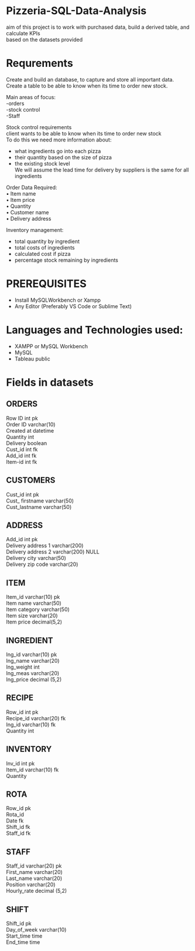 # Pizzeria-SQL-Data-Analysis
aim of this project is to work with purchased data, build a derived table, and calculate KPIs<br>
based on the datasets provided


# Requrements<br>
Create and build an database, to capture and store all important data.<br>
Create a table to be able to know when its time to order new stock.<br>

Main areas of focus:<br>
-orders<br>
-stock control<br>
-Staff<br>

Stock control requirements<br>
client wants to be able to know when its time to order new stock <br>
To do this we need more information about:<br>
- what ingredients go into each pizza <br>
- their quantity based on the size of pizza<br>
- the existing stock level<br>
We will assume the lead time for delivery by suppliers is the same for all ingredients<br>

Order Data Required:<br>
•	Item name<br>
•	Item price<br>
•	Quantity<br>
•	Customer name<br>
•	Delivery address<br>

Inventory management:<br>
- total quantity by ingredient<br>
- total costs of ingredients<br>
- calculated cost if pizza<br>
- percentage stock remaining by ingredients<br>


# PREREQUISITES<br>
- Install MySQLWorkbench or Xampp<br>
- Any Editor (Preferably VS Code or Sublime Text)<br>


# Languages and Technologies used:<br>

- XAMPP or MySQL Workbench<br>
- MySQL<br>
- Tableau public<br>

# Fields in datasets <br>

ORDERS<br>
-
Row ID  int pk<br>
Order ID  varchar(10)<br>
Created at datetime<br>
Quantity int<br>
Delivery boolean<br>
Cust_id int fk<br>
Add_id int fk<br>
Item-id int fk<br>

CUSTOMERS<br>
-
Cust_id int pk<br>
Cust_ firstname varchar(50)<br>
Cust_lastname varchar(50)<br>


ADDRESS<br>
-
Add_id int pk<br>
Delivery address 1 varchar(200)<br>
Delivery address 2 varchar(200) NULL<br>
Delivery city varchar(50)<br>
Delivery zip code varchar(20)<br>

ITEM<br>
-
Item_id varchar(10) pk <br>
Item name varchar(50)<br>
Item category varchar(50)<br>
Item size varchar(20)<br>
Item price decimal(5,2)<br>

INGREDIENT<br>
-
Ing_id varchar(10) pk<br>
Ing_name varchar(20)<br>
Ing_weight int<br>
Ing_meas varchar(20)<br>
Ing_price decimal (5,2)<br>

RECIPE<br>
-
Row_id int pk<br>
Recipe_id varchar(20) fk<br>
Ing_id varchar(10) fk<br>
Quantity int<br>

INVENTORY<br>
-
Inv_id int pk<br>
Item_id varchar(10) fk   <br>
Quantity<br>

ROTA<br>
-
Row_id pk<br>
Rota_id<br>
Date fk<br>
Shift_id fk<br>
Staff_id fk<br>

STAFF<br>
-
Staff_id varchar(20) pk<br>
First_name varchar(20) <br>
Last_name varchar(20)<br>
Position varchar(20)<br>
Hourly_rate decimal (5,2)<br>

SHIFT<br>
-
Shift_id pk<br>
Day_of_week varchar(10)<br>
Start_time time<br>
End_time time<br>



